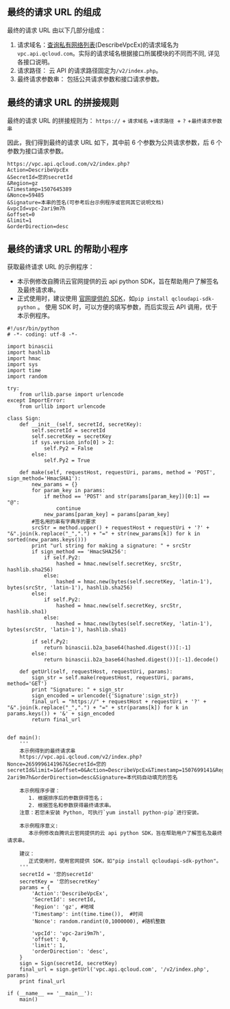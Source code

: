 ## 最终的请求 URL 的组成
最终的请求 URL 由以下几部分组成：
1) 请求域名：[查询私有网络列表](https://cloud.tencent.com/document/product/215/1372)(DescribeVpcEx)的请求域名为`vpc.api.qcloud.com`。实际的请求域名根据接口所属模块的不同而不同, 详见各接口说明。
2) 请求路径： 云 API 的请求路径固定为`/v2/index.php`。
3) 最终请求参数串： 包括公共请求参数和接口请求参数。

## 最终的请求 URL 的拼接规则
最终的请求 URL 的拼接规则为： `https://` + `请求域名` +`请求路径 `+ `?` +`最终请求参数串`

因此，我们得到最终的请求 URL 如下，其中前 6 个参数为公共请求参数，后 6 个参数为接口请求参数。

```
https://vpc.api.qcloud.com/v2/index.php?
Action=DescribeVpcEx
&SecretId=您的secretId
&Region=gz
&Timestamp=1507645389
&Nonce=59485
&Signature=本串的签名(可参考后台示例程序或官网其它说明文档)
&vpcId=vpc-2ari9m7h
&offset=0
&limit=1
&orderDirection=desc
```
## 最终的请求 URL 的帮助小程序

获取最终请求 URL 的示例程序：
- 本示例修改自腾讯云官网提供的云 api python SDK，旨在帮助用户了解签名及最终请求串。
- 正式使用时，建议使用 [官网提供的 SDK](https://cloud.tencent.com/document/developer-resource)，如`pip install qcloudapi-sdk-python` 。 使用  SDK 时，可以方便的填写参数，而后实现云 API 调用，优于本示例程序。

```
#!/usr/bin/python
# -*- coding: utf-8 -*-

import binascii
import hashlib
import hmac
import sys
import time
import random

try:
    from urllib.parse import urlencode
except ImportError:
    from urllib import urlencode

class Sign:
    def __init__(self, secretId, secretKey):
        self.secretId = secretId
        self.secretKey = secretKey
        if sys.version_info[0] > 2:
            self.Py2 = False
        else:
            self.Py2 = True

    def make(self, requestHost, requestUri, params, method = 'POST', sign_method='HmacSHA1'):
        new_params = {}
        for param_key in params:
            if method == 'POST' and str(params[param_key])[0:1] == "@":
                continue
            new_params[param_key] = params[param_key]
        #签名用的串有字典序的要求
        srcStr = method.upper() + requestHost + requestUri + '?' + "&".join(k.replace("_",".") + "=" + str(new_params[k]) for k in sorted(new_params.keys()))  
        print "url string for making a signature: " + srcStr
        if sign_method == 'HmacSHA256':
            if self.Py2:
                hashed = hmac.new(self.secretKey, srcStr, hashlib.sha256)
            else:
                hashed = hmac.new(bytes(self.secretKey, 'latin-1'), bytes(srcStr, 'latin-1'), hashlib.sha256)
        else:
            if self.Py2:
                hashed = hmac.new(self.secretKey, srcStr, hashlib.sha1)
            else:
                hashed = hmac.new(bytes(self.secretKey, 'latin-1'), bytes(srcStr, 'latin-1'), hashlib.sha1)

        if self.Py2:
            return binascii.b2a_base64(hashed.digest())[:-1]
        else:
            return binascii.b2a_base64(hashed.digest())[:-1].decode()

    def getUrl(self, requestHost, requestUri, params):
        sign_str = self.make(requestHost, requestUri, params, method='GET')
        print "Signature: " + sign_str
        sign_encoded = urlencode({'Signature':sign_str})
        final_url = "https://" + requestHost + requestUri + '?' + "&".join(k.replace("_",".") + "=" + str(params[k]) for k in params.keys()) + '&' + sign_encoded
        return final_url
   

def main():
    ''' 
    本示例得到的最终请求串
    https://vpc.api.qcloud.com/v2/index.php?Nonce=2659996141967&SecretId=您的secretId&limit=1&offset=0&Action=DescribeVpcEx&Timestamp=1507699141&Region=gz&vpcId=vpc-2ari9m7h&orderDirection=desc&Signature=本代码自动填充的签名

    本示例程序步骤：
       1. 根据排序后的参数获得签名；
       2. 根据签名和参数获得最终请求串。
    注意：若您未安装 Python, 可执行`yum install python-pip`进行安装。

    本示例程序意义:
       本示例修改自腾讯云官网提供的云 api python SDK，旨在帮助用户了解签名及最终请求串。

    建议：
       正式使用时，使用官网提供 SDK，如"pip install qcloudapi-sdk-python"。
    '''
    secretId = '您的secretId'
    secretKey = '您的secretKey'
    params = {
        'Action':'DescribeVpcEx',
        'SecretId': secretId,
        'Region': 'gz', #地域
        'Timestamp': int(time.time()),  #时间
        'Nonce': random.randint(0,1000000), #随机整数

        'vpcId': 'vpc-2ari9m7h',
        'offset': 0,
        'limit': 1,
        'orderDirection': 'desc',
    }
    sign = Sign(secretId, secretKey)
    final_url = sign.getUrl('vpc.api.qcloud.com', '/v2/index.php', params)
    print final_url

if (__name__ == '__main__'):
    main()
```
